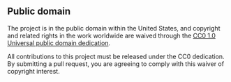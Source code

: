 ## Public domain

The project is in the public domain within the United States, and copyright and related rights in the work worldwide are waived through the [CC0 1.0 Universal public domain dedication][CC0].

All contributions to this project must be released under the CC0 dedication. By submitting a pull request, you are agreeing to comply with this waiver of copyright interest.

[CC0]: http://creativecommons.org/publicdomain/zero/1.0/
